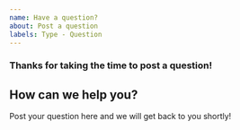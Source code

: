 ```yaml
---
name: Have a question?
about: Post a question
labels: Type - Question
---
```


### Thanks for taking the time to post a question!

How can we help you? 
-------------------------------------------
Post your question here and we will get back to you shortly!
